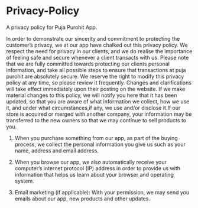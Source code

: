 # Privacy-Policy
A privacy policy for Puja Purohit App.

In order to demonstrate our sincerity and commitment to protecting the customer’s privacy, we at our app have chalked out this privacy policy. We respect the need for privacy in our clients, and we do realise the importance of feeling safe and secure whenever a client transacts with us. Please note that we are fully committed towards protecting our clients personal information, and take all possible steps to ensure that transactions at puja purohit are absolutely secure.  We reserve the right to modify this privacy policy at any time, so please review it frequently. Changes and clarifications will take effect immediately upon their posting on the website. If we make material changes to this policy, we will notify you here that it has been updated, so that you are aware of what information we collect, how we use it, and under what circumstances,if any, we use and/or disclose it.If our store is acquired or merged with another company, your information may be transferred to the new owners so that we may continue to sell products to you.

1. When you purchase something from our app, as part of the buying process, we collect the personal information you give us such as your name, address and email address.

2. When you browse our app, we also automatically receive your computer’s internet protocol (IP) address in order to provide us with information that helps us learn about your browser and operating system.

3. Email marketing (if applicable): With your permission, we may send you emails about our app, new products and other updates.


